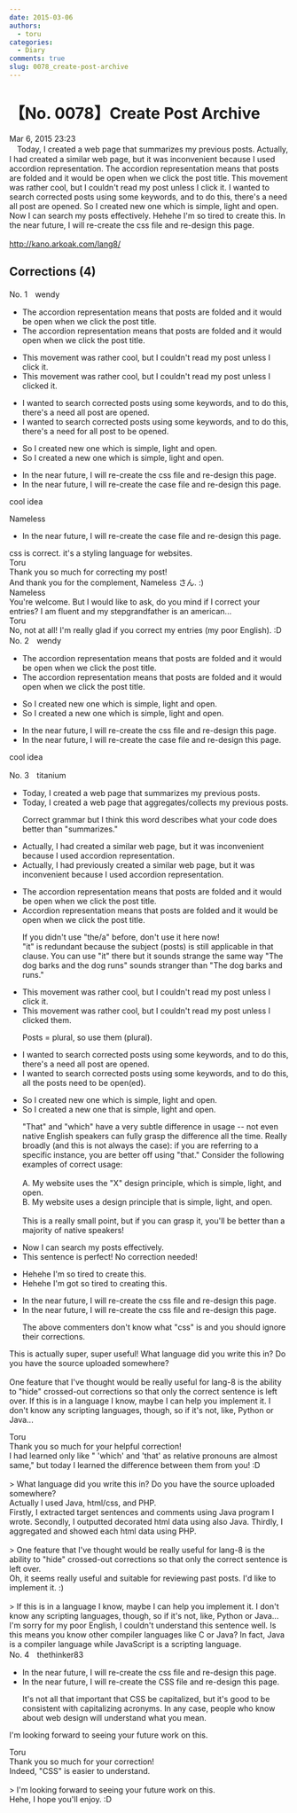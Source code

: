 ```yaml
---
date: 2015-03-06
authors:
  - toru
categories:
  - Diary
comments: true
slug: 0078_create-post-archive
---
```


# 【No. 0078】Create Post Archive
<div class="date">Mar 6, 2015 23:23</div>
<div id="post"><div id="body_show_ori">
　Today, I created a web page that summarizes my previous posts. Actually, I had created a similar web page, but it was inconvenient because I used accordion representation. The accordion representation means that posts are folded and it would be open when we click the post title. This movement was rather cool, but I couldn't read my post unless I click it. I wanted to search corrected posts using some keywords, and to do this, there's a need all post are opened. So I created new one which is simple, light and open. Now I can search my posts effectively. Hehehe I'm so tired to create this. In the near future, I will re-create the css file and re-design this page.<br/><br/><a href="http://kano.arkoak.com/lang8/" target="_blank">http://kano.arkoak.com/lang8/</a>
</div></div>

<!-- more -->


## Corrections (4)
<div id="block"><div class="first_name"> No. 1　<span class="just_name">wendy</span></div><div id="block2">
<ul class="correction_field">
<li class="incorrect">The accordion representation means that posts are folded and it would be open when we click the post title.</li>
<li class="corrected correct">
The accordion representation means that posts are folded and it would open when we click the post title.
</li>
</ul>
<ul class="correction_field">
<li class="incorrect">This movement was rather cool, but I couldn't read my post unless I click it.</li>
<li class="corrected correct">
This movement was rather cool, but I couldn't read my post unless I clicked it.
</li>
</ul>
<ul class="correction_field">
<li class="incorrect">I wanted to search corrected posts using some keywords, and to do this, there's a need all post are opened.</li>
<li class="corrected correct">
I wanted to search corrected posts using some keywords, and to do this, there's a need for all post to be opened.
</li>
</ul>
<ul class="correction_field">
<li class="incorrect">So I created new one which is simple, light and open.</li>
<li class="corrected correct">
So I created a new one which is simple, light and open.
</li>
</ul>
<ul class="correction_field">
<li class="incorrect">In the near future, I will re-create the css file and re-design this page.</li>
<li class="corrected correct">
In the near future, I will re-create the case file and re-design this page.
</li>
</ul>
<p class="comment_small">
 cool idea
</p>

</div><div class="name"><span class="just_name">Nameless</span><br><div class="quote_field"><ul class="correction_field">
<li class="corrected correct">
In the near future, I will re-create the case file and re-design this page.
</li>
</ul></div>
css is correct. it's a styling language for websites.
</div>
<div class="name"><span class="just_name">Toru</span><br>
Thank you so much for correcting my post! <br/>And thank you for the complement, Nameless さん. :)
</div>
<div class="name"><span class="just_name">Nameless</span><br>
You're welcome. But I would like to ask, do you mind if I correct your entries? I am fluent and my stepgrandfather is an american...
</div>
<div class="name"><span class="just_name">Toru</span><br>
No, not at all! I'm really glad if you correct my entries (my poor English). :D
</div>
</div>
<div id="block"><div class="first_name"> No. 2　<span class="just_name">wendy</span></div><div id="block2">
<ul class="correction_field">
<li class="incorrect">The accordion representation means that posts are folded and it would be open when we click the post title.</li>
<li class="corrected correct">
The accordion representation means that posts are folded and it would open when we click the post title.
</li>
</ul>
<ul class="correction_field">
<li class="incorrect">So I created new one which is simple, light and open.</li>
<li class="corrected correct">
So I created a new one which is simple, light and open.
</li>
</ul>
<ul class="correction_field">
<li class="incorrect">In the near future, I will re-create the css file and re-design this page.</li>
<li class="corrected correct">
In the near future, I will re-create the case file and re-design this page.
</li>
</ul>
<p class="comment_small">
 cool idea
</p>

</div></div>
<div id="block"><div class="first_name"> No. 3　<span class="just_name">titanium</span></div><div id="block2">
<ul class="correction_field">
<li class="incorrect">Today, I created a web page that summarizes my previous posts.</li>
<li class="corrected correct">
Today, I created a web page that <span class="f_blue">aggregates/collects</span> my previous posts.
<p class="correction_comment">Correct grammar but I think this word describes what your code does better than "summarizes."</p>
</li>
</ul>
<ul class="correction_field">
<li class="incorrect">Actually, I had created a similar web page, but it was inconvenient because I used accordion representation.</li>
<li class="corrected correct">
Actually, I had <span class="f_blue">previously</span> created a similar web page, but it was inconvenient because I used accordion representation.
</li>
</ul>
<ul class="correction_field">
<li class="incorrect">The accordion representation means that posts are folded and it would be open when we click the post title.</li>
<li class="corrected correct">
<span class="f_red">A</span>ccordion representation means that posts are folded and<span class="sline"><span class="f_gray"> it </span></span>would<span class="sline"><span class="f_gray"> be</span></span> open when we click the post title.
<p class="correction_comment">If you didn't use "the/a" before, don't use it here now! <br/>"it" is redundant because the subject (posts) is still applicable in that clause. You can use "it" there but it sounds strange the same way "The dog barks and the dog runs" sounds stranger than "The dog barks and runs."</p>
</li>
</ul>
<ul class="correction_field">
<li class="incorrect">This movement was rather cool, but I couldn't read my post unless I click it.</li>
<li class="corrected correct">
This movement was rather cool, but I couldn't read my post unless I click<span class="f_red">ed</span> <span class="f_red">them</span>.
<p class="correction_comment">Posts = plural, so use them (plural).</p>
</li>
</ul>
<ul class="correction_field">
<li class="incorrect">I wanted to search corrected posts using some keywords, and to do this, there's a need all post are opened.</li>
<li class="corrected correct">
I wante<span class="sline"><span class="f_gray">d</span></span> to search corrected posts using <span class="f_gray"><span class="sline">some</span></span> keywords, and to do this, <span class="f_blue">all the posts need to be open(ed)</span>.
</li>
</ul>
<ul class="correction_field">
<li class="incorrect">So I created new one which is simple, light and open.</li>
<li class="corrected correct">
So I created <span class="f_red">a</span> new one <span class="f_red">that</span> is simple, light and open.
<p class="correction_comment">"That" and "which" have a very subtle difference in usage -- not even native English speakers can fully grasp the difference all the time. Really broadly (and this is not always the case): if you are referring to a specific instance, you are better off using "that." Consider the following examples of correct usage:<br/><br/>A. My website uses the "X" design principle, which is simple, light, and open.<br/>B. My website uses a design principle that is simple, light, and open.<br/><br/>This is a really small point, but if you can grasp it, you'll be better than a majority of native speakers!</p>
</li>
</ul>
<ul class="correction_field">
<li class="incorrect">Now I can search my posts effectively.</li>
<li class="corrected perfect">This sentence is perfect! No correction needed!</li>
</ul>
<ul class="correction_field">
<li class="incorrect">Hehehe I'm so tired to create this.</li>
<li class="corrected correct">
Hehehe I'm <span class="f_red">got so</span> tired to <span class="f_blue">creating</span> this.
</li>
</ul>
<ul class="correction_field">
<li class="incorrect">In the near future, I will re-create the css file and re-design this page.</li>
<li class="corrected correct">
In the near future, I will re-create the css file and re-design this page.
<p class="correction_comment">The above commenters don't know what "css" is and you should ignore their corrections.</p>
</li>
</ul>
<p class="comment_small">
 This is actually super, super useful! What language did you write this in? Do you have the source uploaded somewhere?
 <br/>
 <br/>
 One feature that I've thought would be really useful for lang-8 is the ability to "hide" crossed-out corrections so that only the correct sentence is left over. If this is in a language I know, maybe I can help you implement it. I don't know any scripting languages, though, so if it's not, like, Python or Java...
</p>

</div><div class="name"><span class="just_name">Toru</span><br>
Thank you so much for your helpful correction!<br/>I had learned only like " 'which' and 'that' as relative pronouns are almost same," but today I learned the difference between them from you! :D<br/><br/>&gt; What language did you write this in? Do you have the source uploaded somewhere?<br/>Actually I used Java, html/css, and PHP.<br/>Firstly, I extracted target sentences and comments using Java program I wrote. Secondly, I outputted decorated html data using also Java. Thirdly, I aggregated and showed each html data using PHP. <br/><br/>&gt; One feature that I've thought would be really useful for lang-8 is the ability to "hide" crossed-out corrections so that only the correct sentence is left over.<br/>Oh, it seems really useful and suitable for reviewing past posts. I'd like to implement it. :)<br/><br/>&gt; If this is in a language I know, maybe I can help you implement it. I don't know any scripting languages, though, so if it's not, like, Python or Java...<br/>I'm sorry for my poor English, I couldn't understand this sentence well. Is this means you know other compiler languages like C or Java? In fact, Java is a compiler language while JavaScript is a scripting language.
</div>
</div>
<div id="block"><div class="first_name"> No. 4　<span class="just_name">thethinker83</span></div><div id="block2">
<ul class="correction_field">
<li class="incorrect">In the near future, I will re-create the css file and re-design this page.</li>
<li class="corrected correct">
In the near future, I will re-create the <span class="f_blue">CSS</span> file and re-design this page.
<p class="correction_comment">It's not all that important that CSS be capitalized, but it's good to be consistent with capitalizing acronyms.  In any case, people who know about web design will understand what you mean.</p>
</li>
</ul>
<p class="comment_small">
 I'm looking forward to seeing your future work on this.
</p>

</div><div class="name"><span class="just_name">Toru</span><br>
Thank you so much for your correction!<br/>Indeed, "CSS" is easier to understand.<br/><br/>&gt; I'm looking forward to seeing your future work on this.<br/>Hehe, I hope you'll enjoy. :D
</div>
</div>
